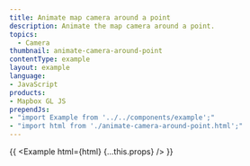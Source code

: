 ```yaml
---
title: Animate map camera around a point
description: Animate the map camera around a point.
topics:
  - Camera
thumbnail: animate-camera-around-point
contentType: example
layout: example
language:
- JavaScript
products:
- Mapbox GL JS
prependJs:
- "import Example from '../../components/example';"
- "import html from './animate-camera-around-point.html';"
---
```


{{ <Example html={html} {...this.props} /> }}
